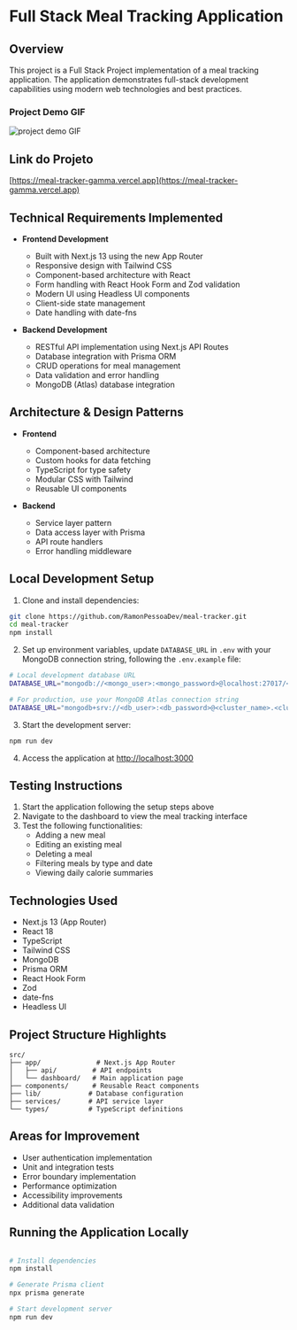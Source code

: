 # Full Stack Meal Tracking Application

## Overview

This project is a Full Stack Project implementation of a meal tracking application. The application demonstrates full-stack development capabilities using modern web technologies and best practices.

### Project Demo GIF

![project demo GIF](./public/MealTrackerG.gif)

## Link do Projeto
[https://meal-tracker-gamma.vercel.app](https://meal-tracker-gamma.vercel.app)
##

## Technical Requirements Implemented

- **Frontend Development**
  - Built with Next.js 13 using the new App Router
  - Responsive design with Tailwind CSS
  - Component-based architecture with React
  - Form handling with React Hook Form and Zod validation
  - Modern UI using Headless UI components
  - Client-side state management
  - Date handling with date-fns

- **Backend Development**
  - RESTful API implementation using Next.js API Routes
  - Database integration with Prisma ORM
  - CRUD operations for meal management
  - Data validation and error handling
  - MongoDB (Atlas) database integration

## Architecture & Design Patterns

- **Frontend**
  - Component-based architecture
  - Custom hooks for data fetching
  - TypeScript for type safety
  - Modular CSS with Tailwind
  - Reusable UI components

- **Backend**
  - Service layer pattern
  - Data access layer with Prisma
  - API route handlers
  - Error handling middleware

## Local Development Setup

1. Clone and install dependencies:
```bash
git clone https://github.com/RamonPessoaDev/meal-tracker.git
cd meal-tracker
npm install
```

2. Set up environment variables, update ```DATABASE_URL``` in ```.env``` with your MongoDB connection string, following the ```.env.example``` file:

```bash
# Local development database URL
DATABASE_URL="mongodb://<mongo_user>:<mongo_password>@localhost:27017/<db_name>?authSource=admin"

# For production, use your MongoDB Atlas connection string
DATABASE_URL="mongodb+srv://<db_user>:<db_password>@<cluster_name>.<cluster_domain>.mongodb.net/<db_name>?retryWrites=true&w=majority&appName=<app_name>" 
```

3. Start the development server:
```bash
npm run dev
```

4. Access the application at [http://localhost:3000](http://localhost:3000)

## Testing Instructions

1. Start the application following the setup steps above
2. Navigate to the dashboard to view the meal tracking interface
3. Test the following functionalities:
   - Adding a new meal
   - Editing an existing meal
   - Deleting a meal
   - Filtering meals by type and date
   - Viewing daily calorie summaries

## Technologies Used

- Next.js 13 (App Router)
- React 18
- TypeScript
- Tailwind CSS
- MongoDB
- Prisma ORM
- React Hook Form
- Zod
- date-fns
- Headless UI

## Project Structure Highlights

```
src/
├── app/              # Next.js App Router
│   ├── api/         # API endpoints
│   └── dashboard/   # Main application page
├── components/      # Reusable React components
├── lib/            # Database configuration
├── services/       # API service layer
└── types/          # TypeScript definitions
```

## Areas for Improvement

- User authentication implementation
- Unit and integration tests
- Error boundary implementation
- Performance optimization
- Accessibility improvements
- Additional data validation

## Running the Application Locally

```bash

# Install dependencies
npm install

# Generate Prisma client
npx prisma generate

# Start development server
npm run dev
